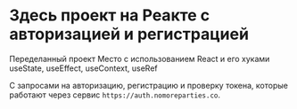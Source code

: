 # Здесь проект на Реакте с авторизацией и регистрацией

Переделанный проект Место с использованием React и его хуками useState, useEffect, useContext, useRef

С запросами на авторизацию, регистрацию и проверку токена, которые работают через сервис `https://auth.nomoreparties.co`.


